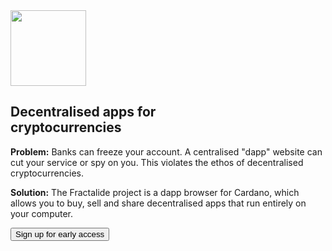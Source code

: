 <section id="stack">
    <div class="header_background_home">
        <div class="header_content_stack">
            <div class="container">
                <div class="row">
                    <div class="col-xs-12">
                        <div class="text-center">
                            <img src="/img/stack-min.png" width="121px" />
                            <h1 class="section_heading_white">Decentralised apps for<br>cryptocurrencies</h1>
                        </div>
                    </div>
                    <div class="col-xs-offset-2 col-xs-8">
                        <div class="text-center">
                            <p class="text_white">
                                <b class="text_white">Problem:</b> Banks can freeze your account. A centralised "dapp" website can cut your service or spy on you. This violates the ethos of decentralised cryptocurrencies.
                            </p>
                            <p class="text_white">
                                <b class="text_white">Solution:</b> The Fractalide project is a dapp browser for Cardano, which allows you to buy, sell and share decentralised apps that run entirely on your computer.
                            </p>
                            <button class="btn btn-lg btn-default" onclick="location.href = 'https://docs.google.com/forms/d/e/1FAIpQLSfJYF5LM5MD-IaEqJAZ-oboUi-IDnGaH7II5yg1_1WfIadhPw/viewform?usp=sf_link';">Sign up for early access</button>
                        </div>
                    </div>
                </div>
            </div>
        </div>
    </div>
</section>
